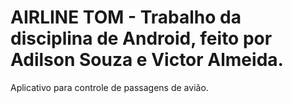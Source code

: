 # AIRLINE TOM - Trabalho da disciplina de Android, feito por Adilson Souza e Victor Almeida.
Aplicativo para controle de passagens de avião.
